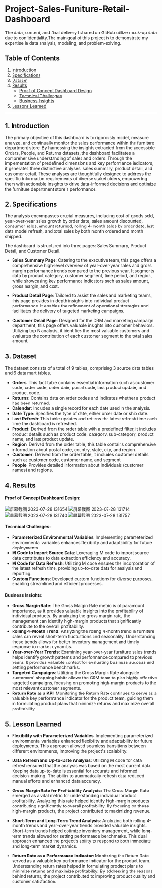 # Project-Sales-Funiture-Retail-Dashboard
The data, content, and final delivery I shared on GitHub utilize mock-up data due to confidentiality.The main goal of this project is to demonstrate my expertise in data analysis, modeling, and problem-solving.

## Table of Contents

1. [Introduction](#introduction)
2. [Specifications](#specifications)
3. [Dataset](#dataset)
4. [Results](#results)
    - [Proof of Concept Dashboard Design](#proof-of-concept-dashboard-design)
    - [Technical Challenges](#technical-challenges)
    - [Business Insights](#business-insights)
5. [Lessons Learned](#lesson-learned)

---

## 1. Introduction <a name="introduction"></a>
The primary objective of this dashboard is to rigorously model, measure, analyze, and continually monitor the sales performance within the furniture department store. By harnessing the insights extracted from the accessible Orders, People, and Returns datasets, the dashboard facilitates a comprehensive understanding of sales and orders. Through the implementation of predefined dimensions and key performance indicators, it generates three distinctive analyses: sales summary, product detail, and customer detail. These analyses are thoughtfully designed to address the specific information requirements of diverse stakeholders, empowering them with actionable insights to drive data-informed decisions and optimize the furniture department store's performance.

## 2. Specifications <a name="specifications"></a>
The analysis encompasses crucial measures, including cost of goods sold, year-over-year sales growth by order date, sales amount discounted, consumer sales, amount returned, rolling 4-month sales by order date, last data model refresh, and total sales by both month ordered and month shipped.

The dashboard is structured into three pages: Sales Summary, Product Detail, and Customer Detail.

- **Sales Summary Page**: Catering to the executive team, this page offers a comprehensive high-level overview of year-over-year sales and gross margin performance trends compared to the previous year. It segments data by product category, customer segment, time period, and region, while showcasing key performance indicators such as sales amount, gross margin, and cost.

- **Product Detail Page**: Tailored to assist the sales and marketing teams, this page provides in-depth insights into individual product performance. It enables the refinement of operational strategies and facilitates the delivery of targeted marketing campaigns.

- **Customer Detail Page**: Designed for the CRM and marketing campaign department, this page offers valuable insights into customer behaviors. Utilizing top N analysis, it identifies the most valuable customers and evaluates the contribution of each customer segment to the total sales amount.

## 3. Dataset <a name="dataset"></a>

The dataset consists of a total of 9 tables, comprising 3 source data tables and 6 data mart tables.

- **Orders**: This fact table contains essential information such as customer code, order code, order date, postal code, last product update, and product code.
- **Returns**: Contains data on order codes and indicates whether a product has been returned.
- **Calendar**: Includes a single record for each date used in the analysis.
- **Date Type**: Specifies the type of date, either order date or ship date.
- **Last Refresh**: This table updates and returns the latest refresh time each time the dashboard is refreshed.
- **Product**: Derived from the order table with a predefined filter, it includes product details such as product code, category, sub-category, product name, and last product update.
- **Region**: Derived from the order table, this table contains comprehensive information about postal code, country, state, city, and region.
- **Customer**: Derived from the order table, it includes customer details such as customer code, customer name, and segment.
- **People**: Provides detailed information about individuals (customer names) and regions.

## 4. Results <a name="results"></a>
#### Proof of Concept Dashboard Design:<a name="proof-of-concept-dashboard-design"></a>
![屏幕截图 2023-07-28 131654](https://github.com/connieyeee/Project-Sales-Funiture-Retail-Dashboard/assets/134975561/cf291ff3-01bc-439c-8c22-19f7bebbf0e1)
![屏幕截图 2023-07-28 131714](https://github.com/connieyeee/Project-Sales-Funiture-Retail-Dashboard/assets/134975561/b84db8cc-5cad-4b20-8d3b-fb3adb2a9171)
![屏幕截图 2023-07-28 131740](https://github.com/connieyeee/Project-Sales-Funiture-Retail-Dashboard/assets/134975561/229241ef-25f7-444a-8177-17fdc2344410)
![屏幕截图 2023-07-28 131757](https://github.com/connieyeee/Project-Sales-Funiture-Retail-Dashboard/assets/134975561/f0a8b2ba-bdc2-4196-b337-6ab0ff6875ba)

#### Technical Challenges:<a name="technical-challenges"></a>
- **Parameterized Environmental Variables**: Implementing parameterized environmental variables enhances flexibility and adaptability for future deployments.
- **M Code to Import Source Data**: Leveraging M code to import source data contributes to data extraction efficiency and accuracy.
- **M Code for Data Refresh**: Utilizing M code ensures the incorporation of the latest refresh time, providing up-to-date data for analysis and reporting.
- **Custom Functions**: Developed custom functions for diverse purposes, enabling streamlined and efficient processes.

#### Business Insights:<a name="business-insights"></a>
- **Gross Margin Rate**: The Gross Margin Rate metric is of paramount importance, as it provides valuable insights into the profitability of individual products. By analyzing the gross margin rate, the management can identify high-margin products that significantly contribute to the overall profitability.
- **Rolling 4-Month Trend**: Analyzing the rolling 4-month trend in furniture sales can reveal short-term fluctuations and seasonality. Understanding these trends allows for better inventory management and timely response to market dynamics.
- **Year-over-Year Trends**: Examining year-over-year furniture sales trends helps identify growth patterns and performance compared to previous years. It provides valuable context for evaluating business success and setting performance benchmarks.
- **Targeted Campaigns**: Utilizing the Gross Margin Rate alongside customers' shopping habits allows the CRM team to plan highly effective targeted campaigns, focusing on promoting high-margin products to the most relevant customer segments.
- **Return Rate as a KPI**: Monitoring the Return Rate continues to serve as a valuable key performance indicator for the product team, guiding them in formulating product plans that minimize returns and maximize overall profitability.
  
## 5. Lesson Learned <a name="lesson-learned"></a>
- **Flexibility with Parameterized Variables**: Implementing parameterized environmental variables enhanced flexibility and adaptability for future deployments. This approach allowed seamless transitions between different environments, improving the project's scalability.

- **Data Refresh and Up-to-Date Analysis**: Utilizing M code for data refresh ensured that the analysis was based on the most current data. Keeping data up-to-date is essential for accurate and informed decision-making. The ability to automatically refresh data reduced manual efforts and enhanced data accuracy.

- **Gross Margin Rate for Profitability Analysis**: The Gross Margin Rate emerged as a vital metric for understanding individual product profitability. Analyzing this rate helped identify high-margin products contributing significantly to overall profitability. By focusing on these high-margin products, the project contributed to maximizing revenue.

- **Short-Term and Long-Term Trend Analysis**: Analyzing both rolling 4-month trends and year-over-year trends provided valuable insights. Short-term trends helped optimize inventory management, while long-term trends allowed for setting performance benchmarks. This dual approach enhanced the project's ability to respond to both immediate and long-term market dynamics.

- **Return Rate as a Performance Indicator**: Monitoring the Return Rate served as a valuable key performance indicator for the product team. Understanding return rates helped in formulating product plans to minimize returns and maximize profitability. By addressing the reasons behind returns, the project contributed to improving product quality and customer satisfaction.




